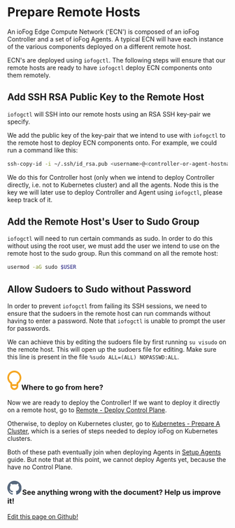 # Prepare Remote Hosts

An ioFog Edge Compute Network ('ECN') is composed of an ioFog Controller and a set of ioFog Agents. A typical ECN will have each instance of the various components deployed on a different remote host.

ECN's are deployed using `iofogctl`. The following steps will ensure that our remote hosts are ready to have `iofogctl` deploy ECN components onto them remotely.

## Add SSH RSA Public Key to the Remote Host

`iofogctl` will SSH into our remote hosts using an RSA SSH key-pair we specify.

We add the public key of the key-pair that we intend to use with `iofogctl` to the remote host to deploy ECN components onto. For example, we could run a command like this:

```bash
ssh-copy-id -i ~/.ssh/id_rsa.pub <username>@<controller-or-agent-hostname>
```

We do this for Controller host (only when we intend to deploy Controller directly, i.e. not to Kubernetes cluster) and all the agents. Node this is the key we will later use to deploy Controller and Agent using `iofogctl`, please keep track of it.

## Add the Remote Host's User to Sudo Group

`iofogctl` will need to run certain commands as sudo. In order to do this without using the root user, we must add the user we intend to use on the remote host to the sudo group. Run this command on all the remote host:

```bash
usermod -aG sudo $USER
```

## Allow Sudoers to Sudo without Password

In order to prevent `iofogctl` from failing its SSH sessions, we need to ensure that the sudoers in the remote host can run commands without having to enter a password. Note that `iofogctl` is unable to prompt the user for passwords.

We can achieve this by editing the sudoers file by first running `su visudo` on the remote host. This will open up the sudoers file for editing. Make sure this line is present in the file `%sudo ALL=(ALL) NOPASSWD:ALL`.

<aside class="notifications tip">
  <h3><img src="/images/icos/ico-tip.svg" alt="">Where to go from here?</h3>
  <p>Now we are ready to deploy the Controller! If we want to deploy it directly on a remote host, go to <a href="./remote-control-plane.html">Remote - Deploy Control Plane</a>.</p>
  
  <p>Otherwise, to deploy on Kubernetes cluster, go to <a href="./kubernetes-prepare-cluster.html">Kubernetes - Prepare A Cluster</a>, which is a series of steps needed to deploy ioFog on Kubernetes clusters.</p>
  
  <p>Both of these path eventually join when deploying Agents in <a href="setup-your-agents.html">Setup Agents</a> guide. But note that at this point, we cannot deploy Agents yet, because the have no Control Plane.</p>
</aside>

<aside class="notifications contribute">
  <h3><img src="/images/icos/ico-github.svg" alt="">See anything wrong with the document? Help us improve it!</h3>
  <a href="https://github.com/eclipse-iofog/iofog.org/edit/develop/content/docs/2/platform-deployment/prepare-your-remote-hosts.md"
    target="_blank">
    <p>Edit this page on Github!</p>
  </a>
</aside>
